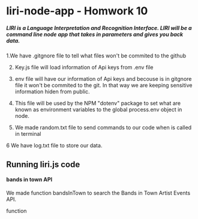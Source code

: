 # liri-node-app - Homwork 10

##### LIRI is a Language Interpretation and Recognition Interface. LIRI will be a command line node app that takes in parameters and gives you back data.

1.We have .gitgnore file to tell what files won't be commited to the github

2. Key.js file will load information of Api keys from .env file

3. env file will have our information of Api keys and becouse is in gitgnore file it won't be commited to the git.
In that way we are keeping sensitive information hiden from public.

4. This file will be used by the NPM "dotenv" package to set what are known as environment variables to the global process.env object in node.

5. We made random.txt file to send commands to our code when is called in terminal

6 We have log.txt file to store our data.

## Running liri.js code

#### bands in town API

We made function bandsInTown to search the Bands in Town Artist Events API.

function
